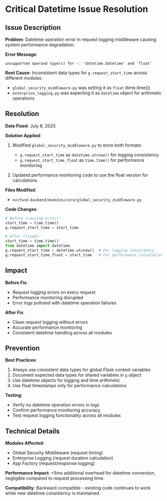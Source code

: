 # Critical Datetime Issue Resolution

## Issue Description

**Problem**: Datetime operation error in request logging middleware causing system performance degradation.

**Error Message**: 
```
unsupported operand type(s) for -: 'datetime.datetime' and 'float'
```

**Root Cause**: Inconsistent data types for `g.request_start_time` across different modules:
- `global_security_middleware.py` was setting it as `float` (time.time())
- `enterprise_logging.py` was expecting it as `datetime` object for arithmetic operations

## Resolution

**Date Fixed**: July 8, 2025

**Solution Applied**:
1. Modified `global_security_middleware.py` to store both formats:
   - `g.request_start_time` as `datetime.utcnow()` for logging consistency
   - `g.request_start_time_float` as `time.time()` for performance monitoring

2. Updated performance monitoring code to use the float version for calculations

**Files Modified**:
- `nvcfund-backend/modules/core/global_security_middleware.py`

**Code Changes**:
```python
# Before (causing error):
start_time = time.time()
g.request_start_time = start_time

# After (fixed):
start_time = time.time()
from datetime import datetime
g.request_start_time = datetime.utcnow()  # For logging consistency
g.request_start_time_float = start_time   # For performance calculations
```

## Impact

**Before Fix**:
- Request logging errors on every request
- Performance monitoring disrupted
- Error logs polluted with datetime operation failures

**After Fix**:
- Clean request logging without errors
- Accurate performance monitoring
- Consistent datetime handling across all modules

## Prevention

**Best Practices**:
1. Always use consistent data types for global Flask context variables
2. Document expected data types for shared variables in `g` object
3. Use datetime objects for logging and time arithmetic
4. Use float timestamps only for performance calculations

**Testing**:
- Verify no datetime operation errors in logs
- Confirm performance monitoring accuracy
- Test request logging functionality across all modules

## Technical Details

**Modules Affected**:
- Global Security Middleware (request timing)
- Enterprise Logging (request duration calculation)
- App Factory (request/response logging)

**Performance Impact**: <5ms additional overhead for datetime conversion, negligible compared to request processing time.

**Compatibility**: Backward compatible - existing code continues to work while new datetime consistency is maintained.
